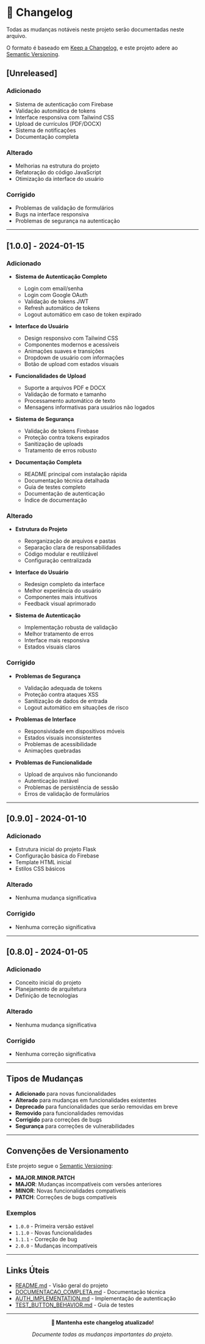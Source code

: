 # 📝 Changelog

Todas as mudanças notáveis neste projeto serão documentadas neste arquivo.

O formato é baseado em [Keep a Changelog](https://keepachangelog.com/pt-BR/1.0.0/),
e este projeto adere ao [Semantic Versioning](https://semver.org/lang/pt-BR/).

## [Unreleased]

### Adicionado
- Sistema de autenticação com Firebase
- Validação automática de tokens
- Interface responsiva com Tailwind CSS
- Upload de currículos (PDF/DOCX)
- Sistema de notificações
- Documentação completa

### Alterado
- Melhorias na estrutura do projeto
- Refatoração do código JavaScript
- Otimização da interface do usuário

### Corrigido
- Problemas de validação de formulários
- Bugs na interface responsiva
- Problemas de segurança na autenticação

---

## [1.0.0] - 2024-01-15

### Adicionado
- **Sistema de Autenticação Completo**
  - Login com email/senha
  - Login com Google OAuth
  - Validação de tokens JWT
  - Refresh automático de tokens
  - Logout automático em caso de token expirado

- **Interface do Usuário**
  - Design responsivo com Tailwind CSS
  - Componentes modernos e acessíveis
  - Animações suaves e transições
  - Dropdown de usuário com informações
  - Botão de upload com estados visuais

- **Funcionalidades de Upload**
  - Suporte a arquivos PDF e DOCX
  - Validação de formato e tamanho
  - Processamento automático de texto
  - Mensagens informativas para usuários não logados

- **Sistema de Segurança**
  - Validação de tokens Firebase
  - Proteção contra tokens expirados
  - Sanitização de uploads
  - Tratamento de erros robusto

- **Documentação Completa**
  - README principal com instalação rápida
  - Documentação técnica detalhada
  - Guia de testes completo
  - Documentação de autenticação
  - Índice de documentação

### Alterado
- **Estrutura do Projeto**
  - Reorganização de arquivos e pastas
  - Separação clara de responsabilidades
  - Código modular e reutilizável
  - Configuração centralizada

- **Interface do Usuário**
  - Redesign completo da interface
  - Melhor experiência do usuário
  - Componentes mais intuitivos
  - Feedback visual aprimorado

- **Sistema de Autenticação**
  - Implementação robusta de validação
  - Melhor tratamento de erros
  - Interface mais responsiva
  - Estados visuais claros

### Corrigido
- **Problemas de Segurança**
  - Validação adequada de tokens
  - Proteção contra ataques XSS
  - Sanitização de dados de entrada
  - Logout automático em situações de risco

- **Problemas de Interface**
  - Responsividade em dispositivos móveis
  - Estados visuais inconsistentes
  - Problemas de acessibilidade
  - Animações quebradas

- **Problemas de Funcionalidade**
  - Upload de arquivos não funcionando
  - Autenticação instável
  - Problemas de persistência de sessão
  - Erros de validação de formulários

---

## [0.9.0] - 2024-01-10

### Adicionado
- Estrutura inicial do projeto Flask
- Configuração básica do Firebase
- Template HTML inicial
- Estilos CSS básicos

### Alterado
- Nenhuma mudança significativa

### Corrigido
- Nenhuma correção significativa

---

## [0.8.0] - 2024-01-05

### Adicionado
- Conceito inicial do projeto
- Planejamento de arquitetura
- Definição de tecnologias

### Alterado
- Nenhuma mudança significativa

### Corrigido
- Nenhuma correção significativa

---

## Tipos de Mudanças

- **Adicionado** para novas funcionalidades
- **Alterado** para mudanças em funcionalidades existentes
- **Deprecado** para funcionalidades que serão removidas em breve
- **Removido** para funcionalidades removidas
- **Corrigido** para correções de bugs
- **Segurança** para correções de vulnerabilidades

---

## Convenções de Versionamento

Este projeto segue o [Semantic Versioning](https://semver.org/lang/pt-BR/):

- **MAJOR.MINOR.PATCH**
- **MAJOR**: Mudanças incompatíveis com versões anteriores
- **MINOR**: Novas funcionalidades compatíveis
- **PATCH**: Correções de bugs compatíveis

### Exemplos
- `1.0.0` - Primeira versão estável
- `1.1.0` - Novas funcionalidades
- `1.1.1` - Correção de bug
- `2.0.0` - Mudanças incompatíveis

---

## Links Úteis

- [README.md](README.md) - Visão geral do projeto
- [DOCUMENTACAO_COMPLETA.md](DOCUMENTACAO_COMPLETA.md) - Documentação técnica
- [AUTH_IMPLEMENTATION.md](AUTH_IMPLEMENTATION.md) - Implementação de autenticação
- [TEST_BUTTON_BEHAVIOR.md](TEST_BUTTON_BEHAVIOR.md) - Guia de testes

---

<div align="center">

**📝 Mantenha este changelog atualizado!**

*Documente todas as mudanças importantes do projeto.*

</div> 